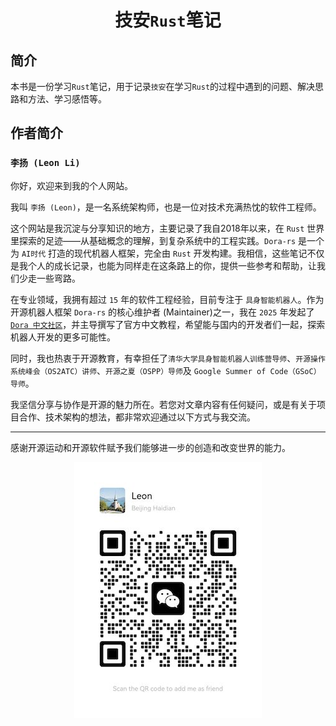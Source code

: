 <div align="center">

# 技安`Rust`笔记

</div>

## 简介

本书是一份学习`Rust`笔记，用于记录`技安`在学习`Rust`的过程中遇到的问题、解决思路和方法、学习感悟等。


## 作者简介

### `李扬 (Leon Li)`

你好，欢迎来到我的个人网站。

我叫 `李扬 (Leon)`，是一名系统架构师，也是一位对技术充满热忱的软件工程师。

这个网站是我沉淀与分享知识的地方，主要记录了我自2018年以来，在 `Rust` 世界里探索的足迹——从基础概念的理解，到复杂系统中的工程实践。`Dora-rs` 是一个为 `AI时代` 打造的现代机器人框架，完全由 `Rust` 开发构建。我相信，这些笔记不仅是我个人的成长记录，也能为同样走在这条路上的你，提供一些参考和帮助，让我们少走一些弯路。

在专业领域，我拥有超过 `15` 年的软件工程经验，目前专注于 `具身智能机器人`。作为开源机器人框架 `Dora-rs` 的核心维护者 (Maintainer)之一，我在 `2025` 年发起了 [`Dora 中文社区`](https://doracc.com)，并主导撰写了官方中文教程，希望能与国内的开发者们一起，探索机器人开发的更多可能性。

同时，我也热衷于开源教育，有幸担任了`清华大学具身智能机器人训练营导师`、`开源操作系统峰会（OS2ATC）讲师`、`开源之夏（OSPP）导师`及 `Google Summer of Code（GSoC）导师`。

我坚信分享与协作是开源的魅力所在。若您对文章内容有任何疑问，或是有关于项目合作、技术架构的想法，都非常欢迎通过以下方式与我交流。

---

感谢开源运动和开源软件赋予我们能够进一步的创造和改变世界的能力。

<div align="center">

![李扬 (Leon)](./img/wechat.jpg)

</div>
